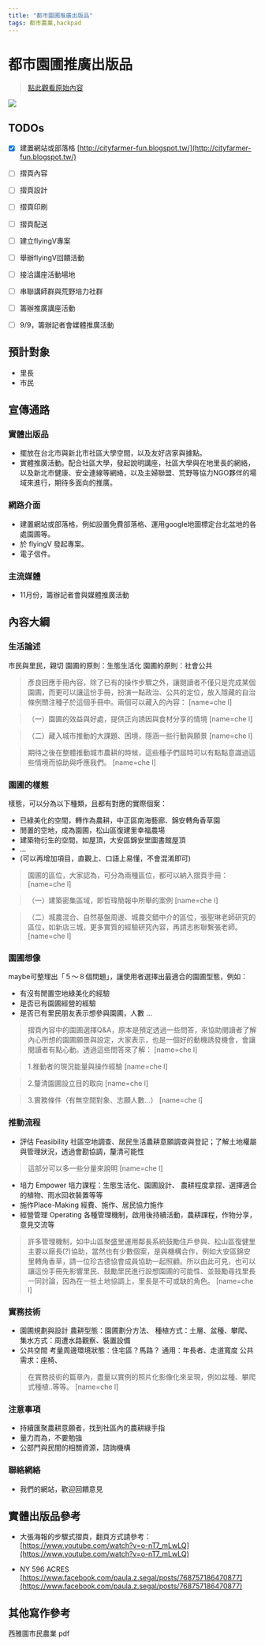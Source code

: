 ```yaml
---
title: "都市園圃推廣出版品"
tags: 都市農業,hackpad
---
```


# 都市園圃推廣出版品

> [點此觀看原始內容](https://g0v.hackpad.tw/LH20rXYMC0m)

![](https://g0vhackmd.blob.core.windows.net/g0v-hackmd-images/upload_63dfc1d111f551fc5e4601e93bdd3b4b)

## TODOs

- [x] 建置網站或部落格 [http://cityfarmer-fun.blogspot.tw/](http://cityfarmer-fun.blogspot.tw/)
- [ ] 摺頁內容
- [ ] 摺頁設計
- [ ] 摺頁印刷
- [ ] 摺頁配送
- [ ] 建立flyingV專案
- [ ] 舉辦flyingV回饋活動
- [ ] 接洽講座活動場地
- [ ] 串聯講師群與荒野培力社群
- [ ] 籌辦推廣講座活動
- [ ] 9/9，籌辦記者會媒體推廣活動


## 預計對象

- 里長
- 市民

## 宣傳通路

### 實體出版品

- 擺放在台北市與新北市社區大學空間，以及友好店家與據點。
- 實體推廣活動。配合社區大學，發起說明講座，社區大學與在地里長的網絡，以及新北市健康、安全連線等網絡，以及主婦聯盟、荒野等協力NGO夥伴的場域來進行，期待多面向的推廣。

### 網路介面

- 建置網站或部落格，例如設置免費部落格、運用google地圖標定台北盆地的各處園圃等。
- 於 flyingV 發起專案。
- 電子信件。

### 主流媒體

- 11月份，籌辦記者會與媒體推廣活動


## 內容大綱

### 生活論述

市民與里民，親切
園圃的原則：生態生活化
園圃的原則：社會公共
> 彥良回應手冊內容，除了已有的操作步驟之外，讓閱讀者不僅只是完成某個園圃，而更可以讓這份手冊，扮演一點政治、公共的定位，放入隱藏的自治條例關注種子於這個手冊中。兩個可以藏入的內容：
> [name=che l]

> （一）園圃的效益與好處，提供正向誘因與食材分享的情境
> [name=che l]

> （二）藏入城市推動的大課題、困境，隱涵一些行動與願景
> [name=che l]

> 期待之後在整體推動城市農耕的時候，這些種子們屆時可以有點點意識過這些情境而協助與呼應我們。
> [name=che l]


### 園圃的樣態

樣態，可以分為以下種類，且都有對應的實際個案：
- 已綠美化的空間，轉作為農耕，中正區南海藝廊、錦安轉角香草園
- 閒置的空地，成為園圃，松山區復建里幸福農場
- 建築物衍生的空間，如屋頂，大安區錦安里圖書館屋頂
- ...
- (可以再增加項目，直觀上、口語上易懂，不會混淆即可)
> 園圃的區位，大家認為，可分為兩種區位，都可以納入摺頁手冊：
> [name=che l]

> （一）建築密集區域，即哲瑋簡報中所舉的案例
> [name=che l]

> （二）城農混合、自然基盤周邊、城農交錯中介的區位，張聖琳老師研究的區位，如新店三城，更多實質的經驗研究內容，再請志彬聯繫張老師。
> [name=che l]


### 園圃想像

maybe可整理出「５～８個問題」，讓使用者選擇出最適合的園圃型態，例如：
- 有沒有閒置空地綠美化的經驗
- 是否已有園圃經營的經驗
- 是否已有里民朋友表示想參與園圃，人數
…
> 摺頁內容中的園圃選擇Q&A，原本是預定透過一些問答，來協助閱讀者了解內心所想的園圃願景與設定，大家表示，也是一個好的動機誘發機會，會讓閱讀者有點心動。透過這些問答來了解：
> [name=che l]

> 1.推動者的現況能量與操作經驗
> [name=che l]

> 2.釐清園圃設立目的取向
> [name=che l]

> 3.實務條件（有無空間對象、志願人數…）
> [name=che l]


### 推動流程

- 評估 Feasibility
社區空地調查、居民生活農耕意願調查與登記；了解土地權屬與管理狀況，透過會勘協調，釐清可能性
> 這部分可以多一些分量來說明
> [name=che l]

- 培力 Empower
培力課程：生態生活化、園圃設計、 農耕程度拿捏、選擇適合的植物、雨水回收裝置等等
- 施作Place-Making
經費、施作、居民協力施作
- 經營管理 Operating
各種管理機制，啟用後持續活動，農耕課程，作物分享，意見交流等
> 許多管理機制，如中山區聚盛里運用鄰長系統鼓勵住戶參與、松山區復健里主要以廠長(?)協助，當然也有少數個案，是與機構合作，例如大安區錦安里轉角香草，請一位珍古德協會成員協助一起照顧。所以由此可見，也可以讓這份手冊先影響里民、鼓勵里民進行設想園圃的可能性、並鼓勵尋找里長一同討論，因為在一些土地協調上，里長是不可或缺的角色。
> [name=che l]


### 實務技術

- 園圃規劃與設計
農耕型態：園圃劃分方法、
種植方式：土層、盆種、攀爬、
集水方式：周遭水路觀察、裝置設備
- 公共空間
考量周邊環境狀態：住宅區？馬路？
通用：年長者、走道寬度
公共需求：座椅、
> 在實務技術的篇章內，盡量以實例的照片化影像化來呈現，例如盆種、攀爬式種植..等等。
> [name=che l]


### 注意事項

- 持續匯聚農耕意願者，找到社區內的農耕綠手指
- 量力而為，不要勉強
- 公部門與民間的相關資源，諮詢機構

### 聯絡網絡

- 我們的網站，歡迎回饋意見



## 實體出版品參考

- 大張海報的步驟式摺頁，翻頁方式請參考：
[https://www.youtube.com/watch?v=o-nT7_mLwLQ](https://www.youtube.com/watch?v=o-nT7_mLwLQ)

- NY 596 ACRES [https://www.facebook.com/paula.z.segal/posts/768757186470877](https://www.facebook.com/paula.z.segal/posts/768757186470877)



## 其他寫作參考

西雅圖市民農業 pdf



